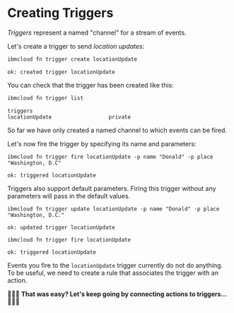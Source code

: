 <!--
#
# Licensed to the Apache Software Foundation (ASF) under one or more
# contributor license agreements.  See the NOTICE file distributed with
# this work for additional information regarding copyright ownership.
# The ASF licenses this file to You under the Apache License, Version 2.0
# (the "License"); you may not use this file except in compliance with
# the License.  You may obtain a copy of the License at
#
#     http://www.apache.org/licenses/LICENSE-2.0
#
# Unless required by applicable law or agreed to in writing, software
# distributed under the License is distributed on an "AS IS" BASIS,
# WITHOUT WARRANTIES OR CONDITIONS OF ANY KIND, either express or implied.
# See the License for the specific language governing permissions and
# limitations under the License.
#
-->

# Creating Triggers

_Triggers_ represent a named "channel" for a stream of events.

Let's create a trigger to send _location updates_:

```bash
ibmcloud fn trigger create locationUpdate
```

```text
ok: created trigger locationUpdate
```

You can check that the trigger has been created like this:

```bash
ibmcloud fn trigger list
```

```text
triggers
locationUpdate                  private
```

So far we have only created a named channel to which events can be fired.

Let's now fire the trigger by specifying its name and parameters:

```text
ibmcloud fn trigger fire locationUpdate -p name "Donald" -p place "Washington, D.C"
```

```text
ok: triggered locationUpdate
```

Triggers also support default parameters. Firing this trigger without any parameters will pass in the default values.

```text
ibmcloud fn trigger update locationUpdate -p name "Donald" -p place "Washington, D.C."
```

```text
ok: updated trigger locationUpdate
```

```text
ibmcloud fn trigger fire locationUpdate
```

```text
ok: triggered locationUpdate
```

Events you fire to the `locationUpdate` trigger currently do not do anything. To be useful, we need to create a rule that associates the trigger with an action.

🎉🎉🎉 **That was easy? Let's keep going by connecting actions to triggers…** 🎉🎉🎉

